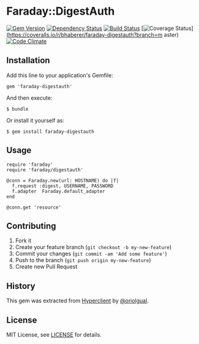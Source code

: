 # Faraday::DigestAuth

[![Gem Version](https://badge.fury.io/rb/faraday-digestauth.png)](http://badge.fury.io/rb/faraday-digestauth)
[![Dependency Status](https://gemnasium.com/bhaberer/faraday-digestauth.png)](https://gemnasium.com/bhaberer/faraday-digestauth)
[![Build Status](https://travis-ci.org/bhaberer/faraday-digestauth.png?branch=master)](https://travis-ci.org/bhaberer/faraday-digestauth)
[![Coverage Status](https://coveralls.io/repos/bhaberer/faraday-digestauth/badge.png?branch=master)](https://coveralls.io/r/bhaberer/faraday-digestauth?branch=m    aster)
[![Code Climate](https://codeclimate.com/github/bhaberer/faraday-digestauth.png)](https://codeclimate.com/github/bhaberer/faraday-digestauth)

## Installation

Add this line to your application's Gemfile:

    gem 'faraday-digestauth'

And then execute:

    $ bundle

Or install it yourself as:

    $ gem install faraday-digestauth

## Usage

```
require 'faraday'
require 'faraday/digestauth'

@conn = Faraday.new(url: HOSTNAME) do |f|
  f.request :digest, USERNAME, PASSWORD
  f.adapter  Faraday.default_adapter
end

@conn.get 'resource'
```

## Contributing

1. Fork it
2. Create your feature branch (`git checkout -b my-new-feature`)
3. Commit your changes (`git commit -am 'Add some feature'`)
4. Push to the branch (`git push origin my-new-feature`)
5. Create new Pull Request

## History

This gem was extracted from [Hyperclient](https://github.com/codegram/hyperclient) by [@oriolgual](https://github.com/oriolgual).

## License

MIT License, see [LICENSE](LICENSE.txt) for details.
